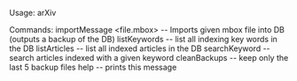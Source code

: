 Usage: arXiv <cmd>
	
Commands:
  importMessage <file.mbox> -- Imports given mbox file into DB (outputs a backup of the DB)
  listKeywords -- list all indexing key words in the DB
  listArticles -- list all indexed articles in the DB
  searchKeyword <keyword> -- search articles indexed with a given keyword
  cleanBackups -- keep only the last 5 backup files
  help -- prints this message
